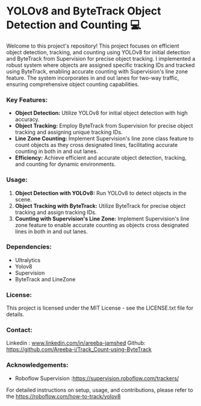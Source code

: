 # YOLOv8 and ByteTrack Object Detection and Counting 💻

Welcome to this project's repository! This project focuses on efficient object detection, tracking, and counting using YOLOv8 for initial detection and ByteTrack from Supervision for precise object tracking. I implemented a robust system where objects are assigned specific tracking IDs and tracked using ByteTrack, enabling accurate counting with Supervision's line zone feature. The system incorporates in and out lanes for two-way traffic, ensuring comprehensive object counting capabilities.

### Key Features:
- **Object Detection:** Utilize YOLOv8 for initial object detection with high accuracy.
- **Object Tracking:** Employ ByteTrack from Supervision for precise object tracking and assigning unique tracking IDs.
- **Line Zone Counting:** Implement Supervision's line zone class feature to count objects as they cross designated lines, facilitating accurate counting in both in and out lanes.
- **Efficiency:** Achieve efficient and accurate object detection, tracking, and counting for dynamic environments.

### Usage:
1. **Object Detection with YOLOv8:** Run YOLOv8 to detect objects in the scene.
2. **Object Tracking with ByteTrack:** Utilize ByteTrack for precise object tracking and assign tracking IDs.
3. **Counting with Supervision's Line Zone:** Implement Supervision's line zone feature to enable accurate counting as objects cross designated lines in both in and out lanes.

### Dependencies:
- Ultralytics
- Yolov8
- Supervision
- ByteTrack and LineZone

### License:
This project is licensed under the MIT License - see the LICENSE.txt file for details.

### Contact:
Linkedin : www.linkedin.com/in/areeba-jamshed
Github: https://github.com/Areeba-j/Track_Count-using-ByteTrack

### Acknowledgements:
- Roboflow Supervision :https://supervision.roboflow.com/trackers/

For detailed instructions on setup, usage, and contributions, please refer to the https://roboflow.com/how-to-track/yolov8



